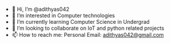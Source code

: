 - 👋 Hi, I’m @adithyas042
- 👀 I’m interested in Computer technologies
- 🌱 I’m currently learning Computer Science in Undergrad
- 💞️ I’m looking to collaborate on IoT and python related projects
- 📫 How to reach me: Personal Email: adithyas042@gmail.com 

<!---
adithyas042/adithyas042 is a ✨ special ✨ repository because its `README.md` (this file) appears on your GitHub profile.
You can click the Preview link to take a look at your changes.
--->
